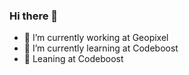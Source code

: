 ### Hi there 👋

- 🔭 I’m currently working at Geopixel
- 🌱 I’m currently learning at Codeboost
- 🌱 Leaning at Codeboost

